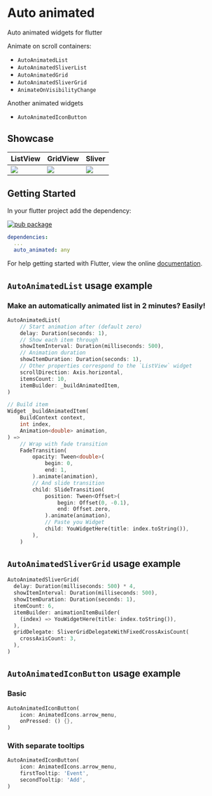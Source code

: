 # Auto animated

Auto animated widgets for flutter 

Animate on scroll containers:
- `AutoAnimatedList`
- `AutoAnimatedSliverList`
- `AutoAnimatedGrid`
- `AutoAnimatedSliverGrid`
- `AnimateOnVisibilityChange`

Another animated widgets
- `AutoAnimatedIconButton`

## Showcase

| ListView                  | GridView                   | Sliver                       |
| ---                       | ---                        | ---                          |
|![](https://raw.githubusercontent.com/rbcprolabs/packages.flutter/master/packages/auto_animated/example/media/2.0/list.gif?raw=true)  | ![](https://raw.githubusercontent.com/rbcprolabs/packages.flutter/master/packages/auto_animated/example/media/2.0/grid.gif?raw=true)  | ![](https://raw.githubusercontent.com/rbcprolabs/packages.flutter/master/packages/auto_animated/example/media/2.0/sliver.gif?raw=true)  |

## Getting Started
In your flutter project add the dependency:

[![pub package](https://img.shields.io/pub/v/auto_animated.svg)](https://pub.dartlang.org/packages/auto_animated)

```yaml
dependencies:
  ...
  auto_animated: any
```
For help getting started with Flutter, view the online [documentation](https://flutter.io/).

## `AutoAnimatedList` usage example
### Make an automatically animated list in 2 minutes? Easily!

```dart
AutoAnimatedList(
    // Start animation after (default zero)
    delay: Duration(seconds: 1),
    // Show each item through
    showItemInterval: Duration(milliseconds: 500),
    // Animation duration
    showItemDuration: Duration(seconds: 1),
    // Other properties correspond to the `ListView` widget
    scrollDirection: Axis.horizontal,
    itemsCount: 10,
    itemBuilder: _buildAnimatedItem,
)

// Build item
Widget _buildAnimatedItem(
    BuildContext context,
    int index,
    Animation<double> animation,
) =>
    // Wrap with fade transition
    FadeTransition(
        opacity: Tween<double>(
            begin: 0,
            end: 1,
        ).animate(animation),
        // And slide transition
        child: SlideTransition(
            position: Tween<Offset>(
                begin: Offset(0, -0.1),
                end: Offset.zero,
            ).animate(animation),
            // Paste you Widget
            child: YouWidgetHere(title: index.toString()),
        ),
    )
```

## `AutoAnimatedSliverGrid` usage example

```dart
AutoAnimatedSliverGrid(
  delay: Duration(milliseconds: 500) * 4,
  showItemInterval: Duration(milliseconds: 500),
  showItemDuration: Duration(seconds: 1),
  itemCount: 6,
  itemBuilder: animationItemBuilder(
    (index) => YouWidgetHere(title: index.toString()),
  ),
  gridDelegate: SliverGridDelegateWithFixedCrossAxisCount(
    crossAxisCount: 3,
  ),
)
```

## `AutoAnimatedIconButton` usage example
### Basic
```dart
AutoAnimatedIconButton(
    icon: AnimatedIcons.arrow_menu,
    onPressed: () {},
)
```
### With separate tooltips
```dart
AutoAnimatedIconButton(
    icon: AnimatedIcons.arrow_menu,
    firstTooltip: 'Event',
    secondTooltip: 'Add',
)
```
